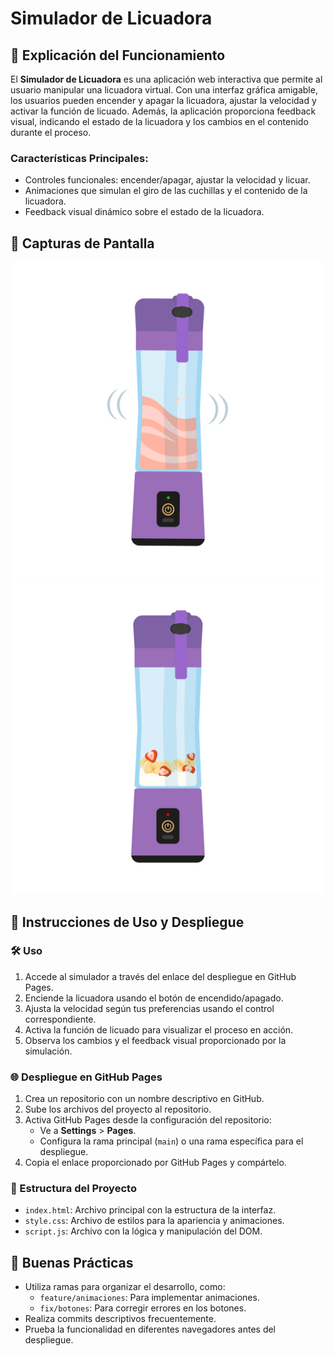 # Simulador de Licuadora

## 📌 Explicación del Funcionamiento
El **Simulador de Licuadora** es una aplicación web interactiva que permite al usuario manipular una licuadora virtual. Con una interfaz gráfica amigable, los usuarios pueden encender y apagar la licuadora, ajustar la velocidad y activar la función de licuado. Además, la aplicación proporciona feedback visual, indicando el estado de la licuadora y los cambios en el contenido durante el proceso.

### Características Principales:
- Controles funcionales: encender/apagar, ajustar la velocidad y licuar.
- Animaciones que simulan el giro de las cuchillas y el contenido de la licuadora.
- Feedback visual dinámico sobre el estado de la licuadora.

## 📸 Capturas de Pantalla
![alt text](img/licuaOn.gif)
![alt text](img/licuaOff.png)

## 🚀 Instrucciones de Uso y Despliegue

### 🛠️ Uso
1. Accede al simulador a través del enlace del despliegue en GitHub Pages.
2. Enciende la licuadora usando el botón de encendido/apagado.
3. Ajusta la velocidad según tus preferencias usando el control correspondiente.
4. Activa la función de licuado para visualizar el proceso en acción.
5. Observa los cambios y el feedback visual proporcionado por la simulación.

### 🌐 Despliegue en GitHub Pages
1. Crea un repositorio con un nombre descriptivo en GitHub.
2. Sube los archivos del proyecto al repositorio.
3. Activa GitHub Pages desde la configuración del repositorio:
   - Ve a **Settings** > **Pages**.
   - Configura la rama principal (`main`) o una rama específica para el despliegue.
4. Copia el enlace proporcionado por GitHub Pages y compártelo.

### 📂 Estructura del Proyecto
- `index.html`: Archivo principal con la estructura de la interfaz.
- `style.css`: Archivo de estilos para la apariencia y animaciones.
- `script.js`: Archivo con la lógica y manipulación del DOM.

## 📝 Buenas Prácticas
- Utiliza ramas para organizar el desarrollo, como:
  - `feature/animaciones`: Para implementar animaciones.
  - `fix/botones`: Para corregir errores en los botones.
- Realiza commits descriptivos frecuentemente.
- Prueba la funcionalidad en diferentes navegadores antes del despliegue.
